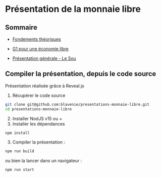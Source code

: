 # Présentation de la monnaie libre

## Sommaire

- [Fondements théoriques](src/trm.html)

- [G1 pour une économie libre](src/g1.html)

- [Présentation générale - Le Sou](src/le-sou.html)


## Compiler la présentation, depuis le code source

Présentation réalisée grâce à Reveal.js

1. Récupérer le code source

```bash
git clone git@github.com:blavenie/presentations-monnaie-libre.git
cd presentations-monnaie-libre
```

2. Installer NodJS v15 ou +
3. Installer les dépendances
```bash
npm install
```
3. Compiler la présentation :
```bash
npm run build
```

ou bien la lancer dans un navigateur :

```bash
npm run start
```
